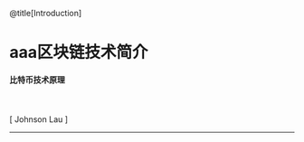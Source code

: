 @title[Introduction]

# <span class="gold">aaa</span>区块链技术简介

#### 比特币技术原理
<br>
<br>
<span class="byline">[ Johnson Lau ]</span>

---

